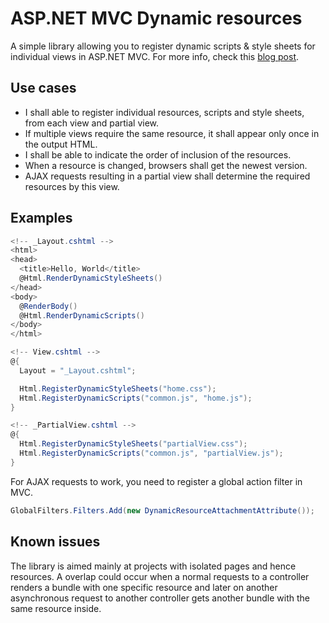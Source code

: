 # ASP.NET MVC Dynamic resources

A simple library allowing you to register dynamic scripts &amp; style sheets for individual views in ASP.NET MVC. For more info, check this [blog post](https://boyan.in/dynamic-resource-asp-net-mvc/).

## Use cases

* I shall able to register individual resources, scripts and style sheets, from each view and partial view.
* If multiple views require the same resource, it shall appear only once in the output HTML.
* I shall be able to indicate the order of inclusion of the resources.
* When a resource is changed, browsers shall get the newest version.
* AJAX requests resulting in a partial view shall determine the required resources by this view.

## Examples

```csharp
<!-- _Layout.cshtml -->
<html>
<head>
  <title>Hello, World</title>
  @Html.RenderDynamicStyleSheets()
</head>
<body>
  @RenderBody()
  @Html.RenderDynamicScripts()
</body>
</html>
```

```csharp
<!-- View.cshtml -->
@{
  Layout = "_Layout.cshtml";

  Html.RegisterDynamicStyleSheets("home.css");
  Html.RegisterDynamicScripts("common.js", "home.js");
}
```

```csharp
<!-- _PartialView.cshtml -->
@{
  Html.RegisterDynamicStyleSheets("partialView.css");
  Html.RegisterDynamicScripts("common.js", "partialView.js");
}
```

For AJAX requests to work, you need to register a global action filter in MVC.

```csharp
GlobalFilters.Filters.Add(new DynamicResourceAttachmentAttribute());
```

## Known issues

The library is aimed mainly at projects with isolated pages and hence resources. A overlap could occur when a normal requests to a controller renders a bundle with one specific resource and later on another asynchronous request to another controller gets another bundle with the same resource inside.
